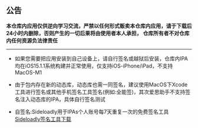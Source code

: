 ## 公告

**本仓库内应用仅供逆向学习交流，严禁以任何形式贩卖本仓库内应用，请于下载后24小时内删除，否则产生的一切后果将由使用者本人承担， 仓库所有者不对仓库内任何资源负法律责任**

------

- 如果您需要把应用安装到自己设备上，请自行签名或越狱后安装，仓库内IPA均在iOS15.1.1系统构建并正常使用，仅支持iOS-iPhone/iPad，不支持MacOS-M1

- 由于包内存在新的动态库，动态库也需一同签名，建议使用MacOS下Xcode工具进行签名或其他手机签名工具签名(例如:全能签)，其次爱思助手不支持签名注入动态库的IPA，具体自行签名测试

- 自签名:Sideloadly用于IPAs个人账号每7天重复一次的免费签名工具[Sideloadly签名工具下载](https://pan.hoperp.com/IOS%20%E8%BD%AF%E4%BB%B6/Sideloadly%20%E7%AD%BE%E5%90%8D%E5%B7%A5%E5%85%B7)
